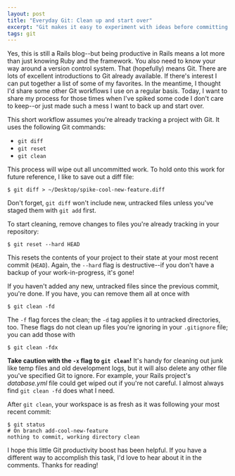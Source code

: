 ```yaml
---
layout: post
title: "Everyday Git: Clean up and start over"
excerpt: "Git makes it easy to experiment with ideas before committing them for posterity. Here's one way to get rid of those experiments when they go bad."
tags: git
---
```


Yes, this is still a Rails blog--but being productive in Rails means a lot more than just knowing Ruby and the framework. You also need to know your way around a version control system. That (hopefully) means Git. There are lots of excellent introductions to Git already available. If there's interest I can put together a list of some of my favorites. In the meantime, I thought I'd share some other Git workflows I use on a regular basis. Today, I want to share my process for those times when I've spiked some code I don't care to keep--or just made such a mess I want to back up and start over.

This short workflow assumes you're already tracking a project with Git. It uses the following Git commands:

- `git diff`
- `git reset`
- `git clean`

This process will wipe out all uncommitted work. To hold onto this work for future reference, I like to save out a diff file:

    $ git diff > ~/Desktop/spike-cool-new-feature.diff

Don't forget, `git diff` won't include new, untracked files unless you've staged them with `git add` first.

To start cleaning, remove changes to files you're already tracking in your repository:

    $ git reset --hard HEAD

This resets the contents of your project to their state at your most recent commit (`HEAD`). Again, the `--hard` flag is destructive--if you don't have a backup of your work-in-progress, it's gone!

If you haven't added any new, untracked files since the previous commit, you're done. If you have, you can remove them all at once with

    $ git clean -fd

The `-f` flag forces the clean; the `-d` tag applies it to untracked directories, too. These flags do not clean up files you're ignoring in your `.gitignore` file; you can add those with

    $ git clean -fdx

**Take caution with the `-x` flag to `git clean`!** It's handy for cleaning out junk like temp files and old development logs, but it will also delete any other file you've specified Git to ignore. For example, your Rails project's *database.yml* file could get wiped out if you're not careful. I almost always find `git clean -fd` does what I need.

After `git clean`, your workspace is as fresh as it was following your most recent commit:

    $ git status
    # On branch add-cool-new-feature
    nothing to commit, working directory clean

I hope this little Git productivity boost has been helpful. If you have a different way to accomplish this task, I'd love to hear about it in the comments. Thanks for reading!
